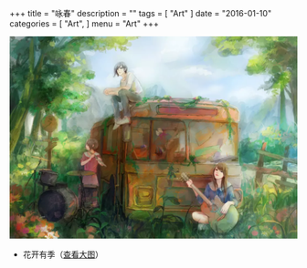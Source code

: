 +++
title = "咏春"
description = ""
tags = [
    "Art"
]
date = "2016-01-10"
categories = [
    "Art",
]
menu = "Art"
+++

[![图片加载中...请使用支持Webp的浏览器加速查看](/images/post/20160110095600.webp)](/images/post/20160110095600.jpg "点击查看大图")
<!--more-->

* 花开有季（[查看大图](/images/post/20160110095600.webp "webp格式图片")）
